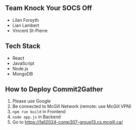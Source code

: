 ## Team Knock Your SOCS Off
- Lilan Forsyth
- Lian Lambert
- Vincent St-Pierre

## Tech Stack
- React
- JavaScript
- Node.js
- MongoDB 

## How to Deploy Commit2Gather
1. Please use Google
2. Be connected to McGill Network (remote: use McGill VPN)
3. `npm run build` in Frontend 
4. `node app.js` in Backend 
5. Go to https://fall2024-comp307-group13.cs.mcgill.ca/ 
